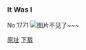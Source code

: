 ### It Was I
No.1771
![图片不见了~~~](https://imgs.xkcd.com/comics/it_was_i.png)

[原址](https://xkcd.com//1771) [下载](https://imgs.xkcd.com/comics/it_was_i.png)

